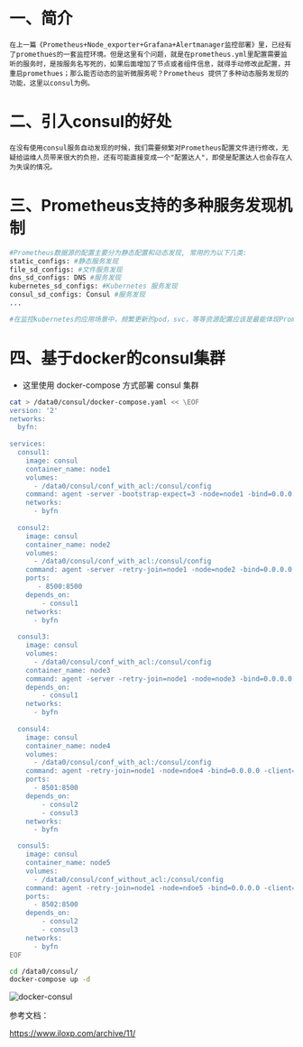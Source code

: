 # 一、简介
`
在上一篇《Prometheus+Node_exporter+Grafana+Alertmanager监控部署》里，已经有了promethues的一套监控环境。但是这里有个问题，就是在prometheus.yml里配置需要监听的服务时，是按服务名写死的，如果后面增加了节点或者组件信息，就得手动修改此配置，并重启promethues；那么能否动态的监听微服务呢？Prometheus 提供了多种动态服务发现的功能，这里以consul为例。
`
# 二、引入consul的好处
`
在没有使用consul服务自动发现的时候，我们需要频繁对Prometheus配置文件进行修改，无疑给运维人员带来很大的负担，还有可能直接变成一个"配置达人"，即使是配置达人也会存在人为失误的情况。
`

# 三、Prometheus支持的多种服务发现机制

```bash
#Prometheus数据源的配置主要分为静态配置和动态发现, 常用的为以下几类:
static_configs: #静态服务发现
file_sd_configs: #文件服务发现
dns_sd_configs: DNS #服务发现
kubernetes_sd_configs: #Kubernetes 服务发现
consul_sd_configs: Consul #服务发现
...

#在监控kubernetes的应用场景中，频繁更新的pod，svc，等等资源配置应该是最能体现Prometheus监控目标自动发现服务的好处
```

# 四、基于docker的consul集群

- 这里使用 docker-compose 方式部署 consul 集群

```bash
cat > /data0/consul/docker-compose.yaml << \EOF
version: '2'
networks:
  byfn:
 
services:
  consul1:
    image: consul
    container_name: node1
    volumes: 
      - /data0/consul/conf_with_acl:/consul/config
    command: agent -server -bootstrap-expect=3 -node=node1 -bind=0.0.0.0 -client=0.0.0.0 -config-dir=/consul/config
    networks:
      - byfn
 
  consul2:
    image: consul
    container_name: node2
    volumes:
      - /data0/consul/conf_with_acl:/consul/config
    command: agent -server -retry-join=node1 -node=node2 -bind=0.0.0.0 -client=0.0.0.0 -config-dir=/consul/config
    ports:
       - 8500:8500
    depends_on:
        - consul1
    networks:
      - byfn
 
  consul3:
    image: consul
    volumes:
      - /data0/consul/conf_with_acl:/consul/config
    container_name: node3
    command: agent -server -retry-join=node1 -node=node3 -bind=0.0.0.0 -client=0.0.0.0 -config-dir=/consul/config
    depends_on:
        - consul1
    networks:
      - byfn
 
  consul4:
    image: consul
    container_name: node4
    volumes:
      - /data0/consul/conf_with_acl:/consul/config
    command: agent -retry-join=node1 -node=ndoe4 -bind=0.0.0.0 -client=0.0.0.0 -ui -config-dir=/consul/config
    ports:
      - 8501:8500
    depends_on:
        - consul2
        - consul3
    networks:
      - byfn

  consul5:
    image: consul
    container_name: node5
    volumes:
      - /data0/consul/conf_without_acl:/consul/config
    command: agent -retry-join=node1 -node=ndoe5 -bind=0.0.0.0 -client=0.0.0.0 -ui -config-dir=/consul/config
    ports:
      - 8502:8500
    depends_on:
        - consul2
        - consul3
    networks:
      - byfn
EOF

cd /data0/consul/
docker-compose up -d
```
  ![docker-consul](https://github.com/Lancger/opslinux/blob/master/images/docker-consul-node.jpg)


参考文档：

https://www.iloxp.com/archive/11/  
